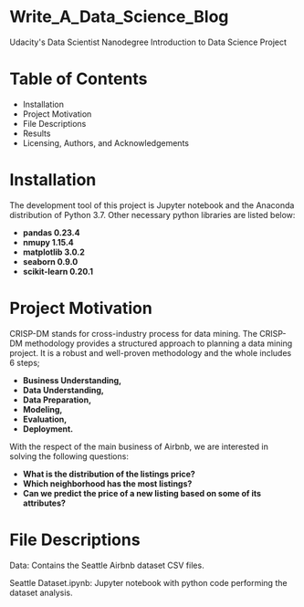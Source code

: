 # Write_A_Data_Science_Blog
Udacity's Data Scientist Nanodegree Introduction to Data Science Project

# Table of Contents
- Installation
- Project Motivation
- File Descriptions
- Results
- Licensing, Authors, and Acknowledgements

# Installation
The development tool of this project is Jupyter notebook and the Anaconda distribution of Python 3.7. Other necessary python libraries are listed below:

- **pandas 0.23.4**
- **nmupy 1.15.4**
- **matplotlib 3.0.2**
- **seaborn 0.9.0**
- **scikit-learn 0.20.1**

# Project Motivation
CRISP-DM stands for cross-industry process for data mining. The CRISP-DM methodology provides a structured approach to planning a data mining project. It is a robust and well-proven methodology and the whole includes 6 steps;

- **Business Understanding,**
- **Data Understanding,**
- **Data Preparation,**
- **Modeling,**
- **Evaluation,**
- **Deployment.**

With the respect of the main business of Airbnb, we are interested in solving the following questions:

- **What is the distribution of the listings price?**
- **Which neighborhood has the most listings?**
- **Can we predict the price of a new listing based on some of its attributes?**

# File Descriptions
Data: Contains the Seattle Airbnb dataset CSV files.

Seattle Dataset.ipynb: Jupyter notebook with python code performing the dataset analysis.
